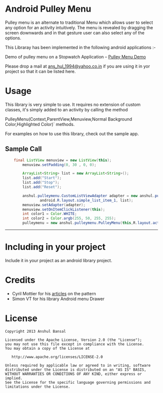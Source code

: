﻿Android Pulley Menu
==========

Pulley menu is an alternate to traditional Menu which allows user to select any option for an activity intuitively. The menu is revealed by dragging the screen downwards and in that gesture user can also select any of the options. 

This Libraray has been implemented in the following android applications :-

Demo of pulley menu on a Stopwatch Application – [Pulley Menu Demo][2] 


Please drop a mail at ans_hul_1994@yahoo.co.in if you are using it in yor project so that it can be listed here.

Usage
=====

This library is very simple to use. It requires no extension of custom classes,
it's simply added to an activity by calling the method  

PulleyMenu(Context,ParentView,Menuview,Normal Background Color,Highlighted Color)`
methods.

For examples on how to use this library, check out the sample app.


Sample Call
-------
```java
	final ListView menuview = new ListView(this);
		menuview.setPadding(0, 30 , 0, 0);

		ArrayList<String> list = new ArrayList<String>();
		list.add("Start");
		list.add("Stop");
		list.add("Reset");

		anshul.pulleymenu.CustomListViewAdapter adapter = new anshul.pulleymenu.CustomListViewAdapter(this,
				android.R.layout.simple_list_item_1, list);
		menuview.setAdapter(adapter);
		menuview.setOnItemClickListener(this);
		int color1 = Color.WHITE;
		int color2 = Color.argb(255, 50, 255, 255);
		pulleymenu = new anshul.pulleymenu.PulleyMenu(this,R.layout.activity_topmenu,menuview,color1,color2);
```
-------

Including in your project
=========================

Include it in your project as an android library project.

Credits
=======

 * Cyril Mottier for his [articles][1] on the pattern
 * Simon VT for his library Android menu Drawer


License
=======

    Copyright 2013 Anshul Bansal

    Licensed under the Apache License, Version 2.0 (the "License");
    you may not use this file except in compliance with the License.
    You may obtain a copy of the License at

       http://www.apache.org/licenses/LICENSE-2.0

    Unless required by applicable law or agreed to in writing, software
    distributed under the License is distributed on an "AS IS" BASIS,
    WITHOUT WARRANTIES OR CONDITIONS OF ANY KIND, either express or implied.
    See the License for the specific language governing permissions and
    limitations under the License.


[1]: http://android.cyrilmottier.com/?p=658
[2]: https://play.google.com/store/apps/details?id=net.anshul.pulleymenu.samples


